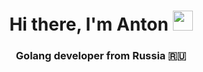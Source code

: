 <h1 align="center">Hi there, I'm Anton
<img src="https://github.com/blackcater/blackcater/raw/main/images/Hi.gif" height="32"/></h1>
<h3 align="center">Golang developer from Russia 🇷🇺</h3>